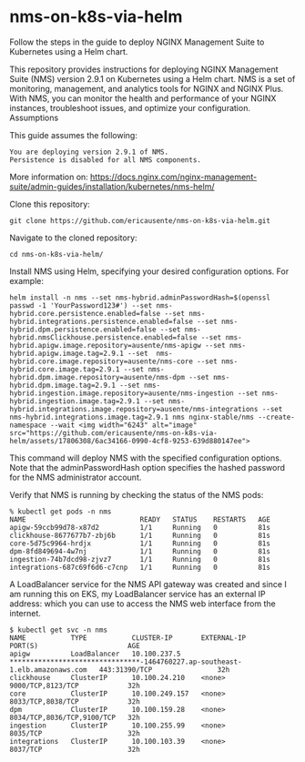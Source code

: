 # nms-on-k8s-via-helm

Follow the steps in the guide to deploy NGINX Management Suite to Kubernetes using a Helm chart.

This repository provides instructions for deploying NGINX Management Suite (NMS) version 2.9.1 on Kubernetes using a Helm chart. NMS is a set of monitoring, management, and analytics tools for NGINX and NGINX Plus. With NMS, you can monitor the health and performance of your NGINX instances, troubleshoot issues, and optimize your configuration.
Assumptions

This guide assumes the following:

    You are deploying version 2.9.1 of NMS.
    Persistence is disabled for all NMS components.
    
More information on:
https://docs.nginx.com/nginx-management-suite/admin-guides/installation/kubernetes/nms-helm/

Clone this repository:
```
git clone https://github.com/ericausente/nms-on-k8s-via-helm.git
```

Navigate to the cloned repository:
```
cd nms-on-k8s-via-helm/
```

Install NMS using Helm, specifying your desired configuration options. For example:
```
helm install -n nms --set nms-hybrid.adminPasswordHash=$(openssl passwd -1 'YourPassword123#') --set nms-hybrid.core.persistence.enabled=false --set nms-hybrid.integrations.persistence.enabled=false --set nms-hybrid.dpm.persistence.enabled=false --set nms-hybrid.nmsClickhouse.persistence.enabled=false --set nms-hybrid.apigw.image.repository=ausente/nms-apigw --set nms-hybrid.apigw.image.tag=2.9.1 --set  nms-hybrid.core.image.repository=ausente/nms-core --set nms-hybrid.core.image.tag=2.9.1 --set nms-hybrid.dpm.image.repository=ausente/nms-dpm --set nms-hybrid.dpm.image.tag=2.9.1 --set nms-hybrid.ingestion.image.repository=ausente/nms-ingestion --set nms-hybrid.ingestion.image.tag=2.9.1 --set nms-hybrid.integrations.image.repository=ausente/nms-integrations --set nms-hybrid.integrations.image.tag=2.9.1 nms nginx-stable/nms --create-namespace --wait <img width="6243" alt="image" src="https://github.com/ericausente/nms-on-k8s-via-helm/assets/17806308/6ac34166-0990-4cf8-9253-639d880147ee">
```
This command will deploy NMS with the specified configuration options. Note that the adminPasswordHash option specifies the hashed password for the NMS administrator account.


Verify that NMS is running by checking the status of the NMS pods:
```
% kubectl get pods -n nms
NAME                            READY   STATUS    RESTARTS   AGE
apigw-59ccb99d78-x87d2          1/1     Running   0          81s
clickhouse-8677677b7-zbj6b      1/1     Running   0          81s
core-5d75c9964-hrdjx            1/1     Running   0          81s
dpm-8fd849694-4w7nj             1/1     Running   0          81s
ingestion-74b7dcd98-zjvz7       1/1     Running   0          81s
integrations-687c69f6d6-c7cnp   1/1     Running   0          81s
```

A LoadBalancer service for the NMS API gateway was created and since I am running this on EKS, 
my LoadBalancer service has an external IP address: which you can use to access the NMS web interface from the internet.
```
$ kubectl get svc -n nms
NAME           TYPE           CLUSTER-IP       EXTERNAL-IP                                                                    PORT(S)                      AGE
apigw          LoadBalancer   10.100.237.5     ********************************-1464760227.ap-southeast-1.elb.amazonaws.com   443:31390/TCP                32h
clickhouse     ClusterIP      10.100.24.210    <none>                                                                         9000/TCP,8123/TCP            32h
core           ClusterIP      10.100.249.157   <none>                                                                         8033/TCP,8038/TCP            32h
dpm            ClusterIP      10.100.159.28    <none>                                                                         8034/TCP,8036/TCP,9100/TCP   32h
ingestion      ClusterIP      10.100.255.99    <none>                                                                         8035/TCP                     32h
integrations   ClusterIP      10.100.103.39    <none>                                                                         8037/TCP                     32h
```

